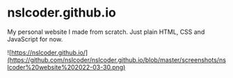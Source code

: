 # nslcoder.github.io

My personal website I made from scratch. Just plain HTML, CSS and JavaScript for now.

![https://nslcoder.github.io/](https://github.com/nslcoder/nslcoder.github.io/blob/master/screenshots/nslcoder%20website%202022-03-30.png)

